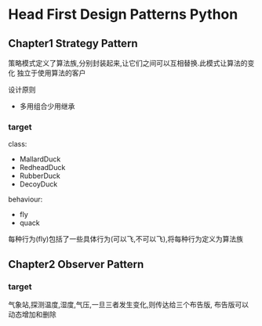 # Head First Design Patterns Python
## Chapter1 Strategy Pattern
策略模式定义了算法族,分别封装起来,让它们之间可以互相替换.此模式让算法的变化
独立于使用算法的客户

设计原则
* 多用组合少用继承

### target
class:
* MallardDuck
* RedheadDuck
* RubberDuck
* DecoyDuck

behaviour:
* fly
* quack

每种行为(fly)包括了一些具体行为(可以飞,不可以飞),将每种行为定义为算法族

## Chapter2 Observer Pattern
### target
气象站,探测温度,湿度,气压,一旦三者发生变化,则传达给三个布告版,
布告版可以动态增加和删除
